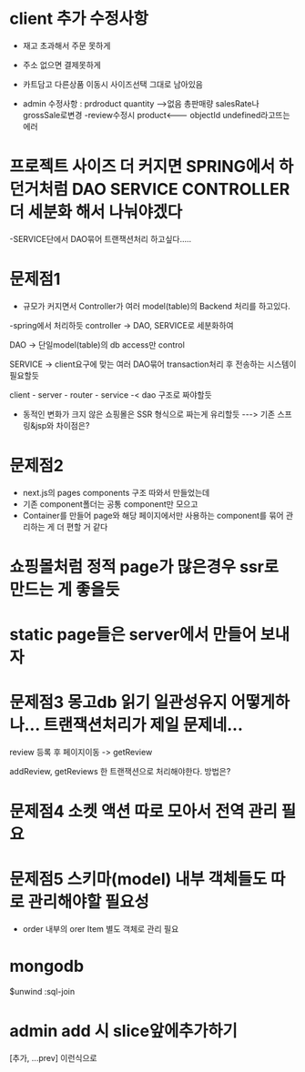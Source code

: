 # client 추가 수정사항
- 재고 초과해서 주문 못하게
- 주소 없으면 결제못하게
- 카트담고 다른상품 이동시 사이즈선택 그대로 남아있음

- admin 수정사항 : prdroduct quantity -->없음 총판매량 salesRate나 grossSale로변경
-review수정시 product<--- objectId undefined라고뜨는 에러






# 프로젝트 사이즈 더 커지면 SPRING에서 하던거처럼 DAO SERVICE CONTROLLER 더 세분화 해서 나눠야겠다

-SERVICE단에서 DAO묶어 트랜잭션처리 하고싶다.....


# 문제점1
- 규모가 커지면서 Controller가 여러 model(table)의 Backend 처리를 하고있다.

-spring에서 처리하듯 controller -> DAO, SERVICE로 세분화하여

DAO -> 단일model(table)의 db access만 control

SERVICE -> client요구에 맞는 여러 DAO묶어 transaction처리 후 전송하는 시스템이 필요할듯

client - server - router - service -< dao 구조로 짜야할듯


- 동적인 변화가 크지 않은 쇼핑몰은 SSR 형식으로 짜는게 유리할듯
---> 기존 스프링&jsp와 차이점은?

# 문제점2
- next.js의 pages components 구조 따와서 만들었는데
- 기존 component폴더는 공통 component만 모으고
- Container를 만들어 page와 해당 페이지에서만 사용하는 component를 묶어 관리하는 게 더 편할 거 같다


# 쇼핑몰처럼 정적 page가 많은경우 ssr로 만드는 게 좋을듯
# static page들은 server에서 만들어 보내자


# 문제점3 몽고db 읽기 일관성유지 어떻게하나... 트랜잭션처리가 제일 문제네...
review 등록 후 페이지이동 -> getReview

addReview, getReviews 한 트랜잭션으로 처리해야한다. 방법은?

# 문제점4 소켓 액션 따로 모아서 전역 관리 필요 

# 문제점5 스키마(model) 내부 객체들도 따로 관리해야할 필요성
- order 내부의 orer Item 별도 객체로 관리 필요
                            
# mongodb
$unwind :sql-join


# admin add 시 slice앞에추가하기
[추가, ...prev] 이런식으로



